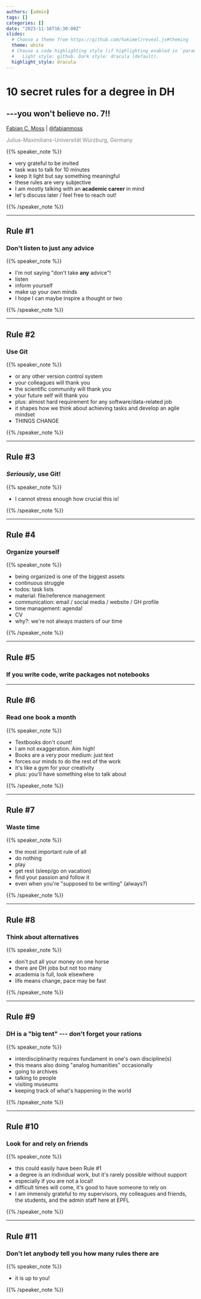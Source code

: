 ```yaml
---
authors: [admin]
tags: []
categories: []
date: "2023-11-16T16:30:00Z"
slides:
  # Choose a theme from https://github.com/hakimel/reveal.js#theming
  theme: white
  # Choose a code highlighting style (if highlighting enabled in `params.toml`)
  #   Light style: github. Dark style: dracula (default).
  highlight_style: dracula
---
```


# 10 secret rules for a degree in DH

## ---you won't believe no. 7!!

[Fabian C. Moss](https://www.fabian-moss.de/) | [@fabianmoss](https://twitter.com/fabianmoss)

<span style="color:grey">Julius-Maximilians-Universität Würzburg, Germany<span>

{{% speaker_note %}}

- very grateful to be invited
- task was to talk for 10 minutes
- keep it light but say something meaningful
- these rules are very subjective
- I am mostly talking with an **academic career** in mind
- let's discuss later / feel free to reach out!

{{% /speaker_note %}}

---

## Rule #1

### Don't listen to just any advice

{{% speaker_note %}}

- I'm not saying "don't take **any** advice"!
- listen
- inform yourself
- make up your own minds
- I hope I can maybe inspire a thought or two

{{% /speaker_note %}}

---

## Rule #2

### Use Git

{{% speaker_note %}}

- or any other version control system
- your colleagues will thank you
- the scientific community will thank you
- your future self will thank you
- plus: almost hard requirement for any software/data-related job
- it shapes how we think about achieving tasks and develop an agile mindset
- THINGS CHANGE

{{% /speaker_note %}}

---

## Rule #3

### _Seriously_, use Git!

{{% speaker_note %}}

- I cannot stress enough how crucial this is!

{{% /speaker_note %}}

---

## Rule #4

### Organize yourself

{{% speaker_note %}}

- being organized is one of the biggest assets
- continuous struggle
- todos: task lists
- material: file/reference management
- communication: email / social media / website / GH profile
- time management: agenda!
- CV
- why?: we're not always masters of our time

{{% /speaker_note %}}

---

## Rule  #5

### If you write code, write packages not notebooks

---

## Rule #6

### Read one book a month

{{% speaker_note %}}

- Textbooks don't count!
- I am not exaggeration. Aim high!
- Books are a very poor medium: just text
- forces our minds to do the rest of the work
- it's like a gym for your creativity
- plus: you'll have something else to talk about

{{% /speaker_note %}}

---

## Rule #7

### Waste time

{{% speaker_note %}}

- the most important rule of all
- do nothing
- play
- get rest (sleep/go on vacation)
- find your passion and follow it
- even when you're "supposed to be writing" (always?)

{{% /speaker_note %}}

---

## Rule #8

### Think about alternatives

{{% speaker_note %}}

- don't put all your money on one horse
- there are DH jobs but not too many
- academia is full, look elsewhere
- life means change, pace may be fast

{{% /speaker_note %}}

---

## Rule #9

### DH is a "big tent" --- don't forget your rations

{{% speaker_note %}}

- interdisciplinarity requires fundament in one's own discipline(s)
- this means also doing "analog humanities" occasionally
- going to archives
- talking to people
- visiting museums
- keeping track of what's happening in the world

{{% /speaker_note %}}

---

## Rule #10

### Look for and rely on friends

{{% speaker_note %}}

- this could easily have been Rule #1
- a degree is an individual work, but it's rarely possible without support
- especially if you are not a local!
- difficult times will come, it's good to have someone to rely on
- I am immensly grateful to my supervisors, my colleagues and friends, the students, and the admin staff here at EPFL

{{% /speaker_note %}}

---

## Rule #11

### Don't let anybody tell you how many rules there are

{{% speaker_note %}}

- it is up to you!

{{% /speaker_note %}}

